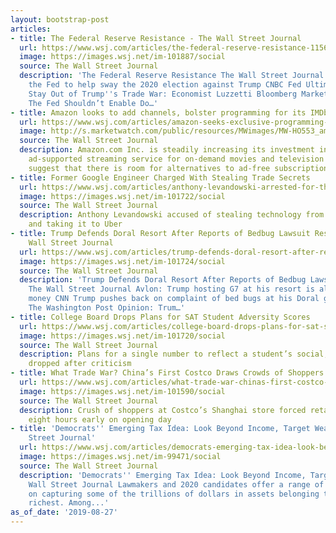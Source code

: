 ```yaml
---
layout: bootstrap-post
articles:
- title: The Federal Reserve Resistance - The Wall Street Journal
  url: https://www.wsj.com/articles/the-federal-reserve-resistance-11566948536
  image: https://images.wsj.net/im-101887/social
  source: The Wall Street Journal
  description: 'The Federal Reserve Resistance The Wall Street Journal Dudley encourages
    the Fed to help sway the 2020 election against Trump CNBC Fed Ultimately Can''t
    Stay Out of Trump''s Trade War: Economist Luzzetti Bloomberg Markets and Finance
    The Fed Shouldn’t Enable Do…'
- title: Amazon looks to add channels, bolster programming for its IMDb TV
  url: https://www.wsj.com/articles/amazon-seeks-exclusive-programming-for-imdb-tv-11566936875
  image: http://s.marketwatch.com/public/resources/MWimages/MW-HO553_amazon_ZG_20190731203803.jpg
  source: The Wall Street Journal
  description: Amazon.com Inc. is steadily increasing its investment in IMDb TV, its
    ad-supported streaming service for on-demand movies and television shows, as consumers
    suggest that there is room for alternatives to ad-free subscription video.
- title: Former Google Engineer Charged With Stealing Trade Secrets
  url: https://www.wsj.com/articles/anthony-levandowski-arrested-for-theft-of-self-driving-trade-secrets-source-says-11566927134
  image: https://images.wsj.net/im-101722/social
  source: The Wall Street Journal
  description: Anthony Levandowski accused of stealing technology from Google parent
    and taking it to Uber
- title: Trump Defends Doral Resort After Reports of Bedbug Lawsuit Resurface - The
    Wall Street Journal
  url: https://www.wsj.com/articles/trump-defends-doral-resort-after-reports-of-bedbug-lawsuit-resurface-11566930246
  image: https://images.wsj.net/im-101724/social
  source: The Wall Street Journal
  description: 'Trump Defends Doral Resort After Reports of Bedbug Lawsuit Resurface
    The Wall Street Journal Avlon: Trump hosting G7 at his resort is all about the
    money CNN Trump pushes back on complaint of bed bugs at his Doral golf resort
    The Washington Post Opinion: Trum…'
- title: College Board Drops Plans for SAT Student Adversity Scores
  url: https://www.wsj.com/articles/college-board-drops-plans-for-sat-student-adversity-scores-11566928181
  image: https://images.wsj.net/im-101720/social
  source: The Wall Street Journal
  description: Plans for a single number to reflect a student’s social, economic background
    dropped after criticism
- title: What Trade War? China’s First Costco Draws Crowds of Shoppers
  url: https://www.wsj.com/articles/what-trade-war-chinas-first-costco-draws-crowds-of-shoppers-11566924133
  image: https://images.wsj.net/im-101590/social
  source: The Wall Street Journal
  description: Crush of shoppers at Costco’s Shanghai store forced retailer to close
    eight hours early on opening day
- title: 'Democrats'' Emerging Tax Idea: Look Beyond Income, Target Wealth - The Wall
    Street Journal'
  url: https://www.wsj.com/articles/democrats-emerging-tax-idea-look-beyond-income-target-wealth-11566916571
  image: https://images.wsj.net/im-99471/social
  source: The Wall Street Journal
  description: 'Democrats'' Emerging Tax Idea: Look Beyond Income, Target Wealth The
    Wall Street Journal Lawmakers and 2020 candidates offer a range of options focused
    on capturing some of the trillions of dollars in assets belonging to the nation''s
    richest. Among...'
as_of_date: '2019-08-27'
---
```


